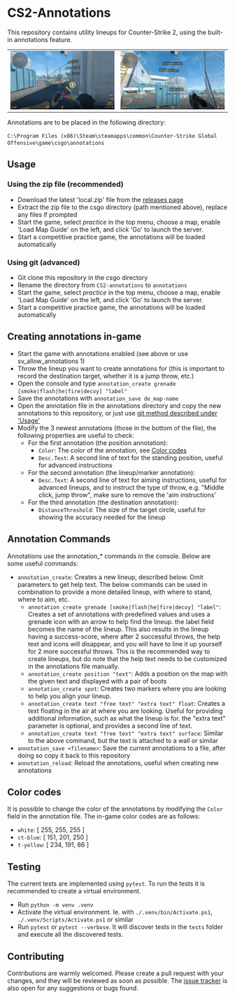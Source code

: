 ﻿# CS2-Annotations

This repository contains utility lineups for Counter-Strike 2, using the built-in annotations feature.

|                                                     |                                                |
| --------------------------------------------------- | ---------------------------------------------- |
| ![Preview standing positions](assets/positions.jpg) | ![Preview aim targets](assets/aim-targets.jpg) |

Annotations are to be placed in the following directory:

```text
C:\Program Files (x86)\Steam\steamapps\common\Counter-Strike Global Offensive\game\csgo\annotations
```

## Usage

### Using the zip file (recommended)

- Download the latest 'local.zip' file from the
  [releases page](https://github.com/ReneRebsdorf/CS2-annotations/releases)
- Extract the zip file to the csgo directory (path mentioned above), replace any files if prompted
- Start the game, select _practice_ in the top menu, choose a map, enable 'Load Map Guide' on the left, and click 'Go'
  to launch the server.
- Start a competitive practice game, the annotations will be loaded automatically

### Using git (advanced)

- Git clone this repository in the csgo directory
- Rename the directory from `CS2-annotations` to `annotations`
- Start the game, select _practice_ in the top menu, choose a map, enable 'Load Map Guide' on the left, and click 'Go'
  to launch the server.
- Start a competitive practice game, the annotations will be loaded automatically

## Creating annotations in-game

- Start the game with annotations enabled (see above or use sv_allow_annotations 1)
- Throw the lineup you want to create annotations for (this is important to record the destination target, whether it is
  a jump throw, etc.)
- Open the console and type `annotation_create grenade [smoke|flash|he|fire|decoy] "label"`
- Save the annotations with `annotation_save de_map-name`
- Open the annotation file in the annotations directory and copy the new annotations to this repository,
  or just use [git method described under 'Usage'](#using-git-advanced)
- Modify the 3 newest annotations (those in the bottom of the file), the following properties are useful to check:
  - For the first annotation (the position annotation):
    - `Color`: The color of the annotation, see [Color codes](#color-codes)
    - `Desc.Text`: A second line of text for the standing position, useful for advanced instructions
  - For the second annotation (the lineup/marker annotation):
    - `Desc.Text`: A second line of text for aiming instructions, useful for advanced lineups, and to instruct the type
      of throw, e.g. "Middle click, jump throw", make sure to remove the 'aim instructions'
  - For the third annotation (the destination annotation):
    - `DistanceThreshold`: The size of the target circle, useful for showing the accuracy needed for the lineup

## Annotation Commands

Annotations use the annotation\_\* commands in the console. Below are some useful commands:

- `annotation_create`: Creates a new lineup, described below. Omit parameters to get help text.
  The below commands can be used in combination to provide a more detailed lineup, with where to stand, where to aim,
  etc.
  - `annotation_create grenade [smoke|flash|he|fire|decoy] "label"`: Creates a set of annotations with predefined values and uses a grenade icon with
    an arrow to help find the lineup. the label field becomes the name of the lineup. This also results in the lineup
    having a success-score, where after 2 successful throws, the help text and icons will disappear, and you will have to
    line it up yourself for 2 more successful throws. This is the recommended way to create lineups, but do note that the
    help text needs to be customized in the annotations file manually.
  - `annotation_create position "text"`: Adds a position on the map with the given text and displayed with a pair of
    boots
  - `annotation_create spot`: Creates two markers where you are looking to help you align your lineup.
  - `annotation_create text "free text" "extra text" float`: Creates a text floating in the air at where you are
    looking. Useful for providing additional information, such as what the lineup is for. the "extra text" parameter is
    optional, and provides a second line of text.
  - `annotation_create text "free text" "extra text" surface`: Similar to the above command, but the text is attached to
    a wall or similar
- `annotation_save <filename>`: Save the current annotations to a file, after doing so copy it back to this repository
- `annotation_reload`: Reload the annotations, useful when creating new annotations

## Color codes

It is possible to change the color of the annotations by modifying the `Color` field in the annotation file. The in-game
color codes are as follows:

- `white`: [ 255, 255, 255 ]
- `ct-blue`: [ 151, 201, 250 ]
- `t-yellow`: [ 234, 191, 86 ]

## Testing

The current tests are implemented using `pytest`. To run the tests it is recommended to create a virtual environment.

- Run `python -m venv .venv`
- Activate the virtual environment. Ie. with `./.venv/bin/Activate.ps1`, `./.venv/Scripts/Activate.ps1` or similar
- Run `pytest` or `pytest --verbose`. It will discover tests in the `tests` folder and execute all the discovered tests.

## Contributing

Contributions are warmly welcomed. Please create a pull request with your changes, and they will be reviewed as soon as
possible. The [issue tracker](https://github.com/ReneRebsdorf/CS2-annotations/issues) is also open for any suggestions
or bugs found.
